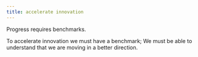 ```yaml
---
title: accelerate innovation
---
```


Progress requires benchmarks.

To accelerate innovation we must have a benchmark; We must be able to understand that we are moving in a better direction.
